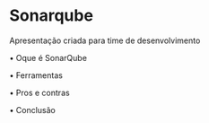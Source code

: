 # Sonarqube
Apresentação criada para time de desenvolvimento

• Oque é SonarQube


• Ferramentas

• Pros e contras 

• Conclusão
